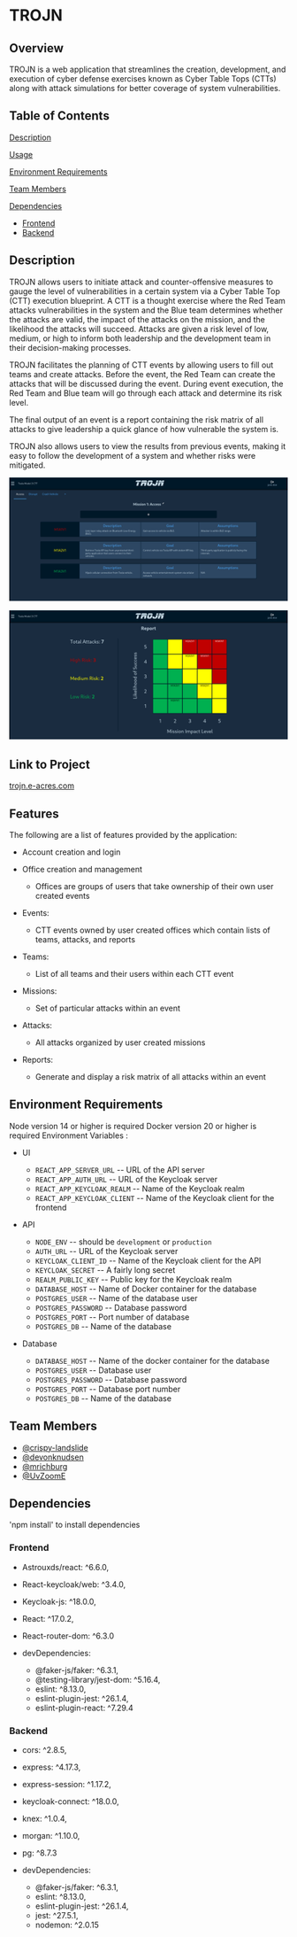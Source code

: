 # TROJN


## Overview
TROJN is a web application that streamlines the creation, development, and execution of cyber defense exercises known as Cyber Table Tops (CTTs) along with attack simulations for better coverage of system vulnerabilities.

## Table of Contents
[Description](#Description)

[Usage](#Usage)

[Environment Requirements](#Environment-Requirements)

[Team Members](#Team-Members)

[Dependencies](#Dependencies)
- [Frontend](#Frontend)
- [Backend](#Backend)


## Description
TROJN allows users to initiate attack and counter-offensive measures to gauge the level of vulnerabilities in a certain system via a Cyber Table Top (CTT) execution blueprint. A CTT is a thought exercise where the Red Team attacks vulnerabilities in the system and the Blue team determines whether the attacks are valid, the impact of the attacks on the mission, and the likelihood the attacks will succeed. Attacks are given a risk level of low, medium, or high to inform both leadership and the development team in their decision-making processes.

TROJN facilitates the planning of CTT events by allowing users to fill out teams and create attacks. Before the event, the Red Team can create the attacks that will be discussed during the event. During event execution, the Red Team and Blue team will go through each attack and determine its risk level.

The final output of an event is a report containing the risk matrix of all attacks to give leadership a quick glance of how vulnerable the system is.

TROJN also allows users to view the results from previous events, making it easy to follow the development of a system and whether risks were mitigated.

![Attacks](/docs/images/Attacks.png)

![Report](/docs/images/Report.png)

## Link to Project
[trojn.e-acres.com](https://trojn.e-acres.com)

## Features
The following are a list of features provided by the application:
- Account creation and login

- Office creation and management
  - Offices are groups of users that take ownership of their own user created events

- Events:
  - CTT events owned by user created offices which contain lists of teams, attacks, and reports

- Teams:
  - List of all teams and their users within each CTT event

- Missions:
  - Set of particular attacks within an event

- Attacks:
  - All attacks organized by user created missions

- Reports:
  -  Generate and display a risk matrix of all attacks within an event

## Environment Requirements
Node version 14 or higher is required
Docker version 20 or higher is required
Environment Variables :
- UI
  - `REACT_APP_SERVER_URL` -- URL of the API server
  - `REACT_APP_AUTH_URL` -- URL of the Keycloak server
  - `REACT_APP_KEYCLOAK_REALM` -- Name of the Keycloak realm
  - `REACT_APP_KEYCLOAK_CLIENT` -- Name of the Keycloak client for the frontend

- API
  - `NODE_ENV` -- should be `development` or `production`
  - `AUTH_URL` -- URL of the Keycloak server
  - `KEYCLOAK_CLIENT_ID` -- Name of the Keycloak client for the API
  - `KEYCLOAK_SECRET` -- A fairly long secret
  - `REALM_PUBLIC_KEY` -- Public key for the Keycloak realm
  - `DATABASE_HOST` -- Name of Docker container for the database
  - `POSTGRES_USER` -- Name of the database user
  - `POSTGRES_PASSWORD` -- Database password
  - `POSTGRES_PORT` -- Port number of database
  - `POSTGRES_DB` -- Name of the database

- Database
  - `DATABASE_HOST` -- Name of the docker container for the database
  - `POSTGRES_USER` -- Database user
  - `POSTGRES_PASSWORD` -- Database password
  - `POSTGRES_PORT` -- Database port number
  - `POSTGRES_DB` -- Name of the database

## Team Members

- [@crispy-landslide](https://github.com/crispy-landslide)
- [@devonknudsen](https://github.com/devonknudsen)
- [@mrichburg](https://github.com/mrichburg)
- [@UvZoomE](https://github.com/UvZoomE)


## Dependencies
'npm install' to install dependencies

### Frontend
- Astrouxds/react: ^6.6.0,
- React-keycloak/web: ^3.4.0,
- Keycloak-js: ^18.0.0,
- React: ^17.0.2,
- React-router-dom: ^6.3.0

- devDependencies:
  - @faker-js/faker: ^6.3.1,
  - @testing-library/jest-dom: ^5.16.4,
  - eslint: ^8.13.0,
  - eslint-plugin-jest: ^26.1.4,
  - eslint-plugin-react: ^7.29.4

### Backend
- cors: ^2.8.5,
- express: ^4.17.3,
- express-session: ^1.17.2,
- keycloak-connect: ^18.0.0,
- knex: ^1.0.4,
- morgan: ^1.10.0,
- pg: ^8.7.3

- devDependencies:
  - @faker-js/faker: ^6.3.1,
  - eslint: ^8.13.0,
  - eslint-plugin-jest: ^26.1.4,
  - jest: ^27.5.1,
  - nodemon: ^2.0.15



